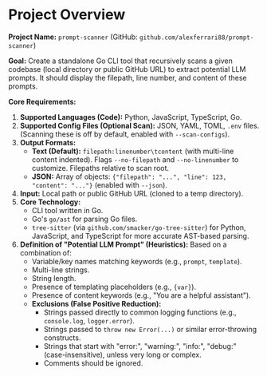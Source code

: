 # Project Overview

**Project Name:** `prompt-scanner` (GitHub: `github.com/alexferrari88/prompt-scanner`)

**Goal:**
Create a standalone Go CLI tool that recursively scans a given codebase (local directory or public GitHub URL) to extract potential LLM prompts. It should display the filepath, line number, and content of these prompts.

**Core Requirements:**
1.  **Supported Languages (Code):** Python, JavaScript, TypeScript, Go.
2.  **Supported Config Files (Optional Scan):** JSON, YAML, TOML, `.env` files. (Scanning these is off by default, enabled with `--scan-configs`).
3.  **Output Formats:**
    *   **Text (Default):** `filepath:linenumber\tcontent` (with multi-line content indented). Flags `--no-filepath` and `--no-linenumber` to customize. Filepaths relative to scan root.
    *   **JSON:** Array of objects: `{"filepath": "...", "line": 123, "content": "..."}` (enabled with `--json`).
4.  **Input:** Local path or public GitHub URL (cloned to a temp directory).
5.  **Core Technology:**
    *   CLI tool written in Go.
    *   Go's `go/ast` for parsing Go files.
    *   `tree-sitter` (via `github.com/smacker/go-tree-sitter`) for Python, JavaScript, and TypeScript for more accurate AST-based parsing.
6.  **Definition of "Potential LLM Prompt" (Heuristics):** Based on a combination of:
    *   Variable/key names matching keywords (e.g., `prompt`, `template`).
    *   Multi-line strings.
    *   String length.
    *   Presence of templating placeholders (e.g., `{var}`).
    *   Presence of content keywords (e.g., "You are a helpful assistant").
    *   **Exclusions (False Positive Reduction):**
        *   Strings passed directly to common logging functions (e.g., `console.log`, `logger.error`).
        *   Strings passed to `throw new Error(...)` or similar error-throwing constructs.
        *   Strings that start with "error:", "warning:", "info:", "debug:" (case-insensitive), unless very long or complex.
        *   Comments should be ignored.
